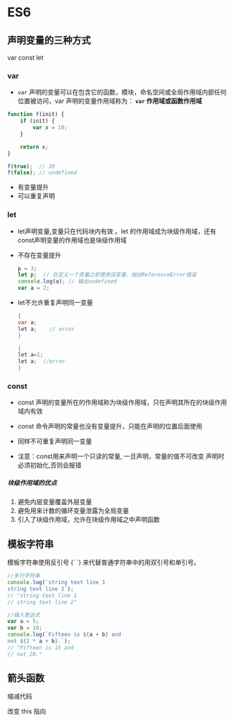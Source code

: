 # ES6

## 声明变量的三种方式

var const let 

### var

- `var` 声明的变量可以在包含它的函数，模块，命名空间或全局作用域内部任何位置被访问，var 声明的变量作用域称为： **`var` 作用域或函数作用域** 

```js
function f(init) {
    if (init) {
        var x = 10;
    }

    return x;
}

f(true);  // 10
f(false); // undefined
```

- 有变量提升
- 可以重复声明



### let

-  let声明变量,变量只在代码块内有效 。let 的作用域成为块级作用域，还有 const声明变量的作用域也是块级作用域

- 不存在变量提升

  ```jsx
  p = 3;
  let p;  // 在定义一个变量之前使用该变量，抛出ReferenceError错误
  console.log(a); // 输出undefined
  var a = 2;
  ```

- let不允许重复声明同一变量

  ```csharp
  {
  var a;
  let a;    // error
  }
  
  {
  let a=1;
  let a;  //error
  }
  ```

### const

- const 声明的变量所在的作用域称为块级作用域，只在声明其所在的块级作用域内有效

- const 命令声明的常量也没有变量提升，只能在声明的位置后面使用

- 同样不可重复声明同一变量

- 注意：const用来声明一个只读的常量, 一旦声明，常量的值不可改变
  声明时必须初始化,否则会报错

##### 块级作用域的优点

1. 避免内层变量覆盖外层变量
2. 避免用来计数的循环变量泄露为全局变量
3. 引入了块级作用域，允许在块级作用域之中声明函数

## 模板字符串

 模板字符串使用反引号 (\` `) 来代替普通字符串中的用双引号和单引号。 

```js
//多行字符串
console.log(`string text line 1
string text line 2`);
// "string text line 1
// string text line 2"
```

```js
//插入表达式
var a = 5;
var b = 10;
console.log(`Fifteen is ${a + b} and
not ${2 * a + b}.`);
// "Fifteen is 15 and
// not 20."
```



## 箭头函数

缩减代码

改变 this 指向

```

```

